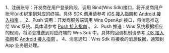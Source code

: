 
1、注册账号：开发商在用户登录阶段，调用 Bind(Wns Sdk)接口，将开发商用户账号(uid)绑定到对应的终端。具体 SDK 调用请参考 [iOS 接入指南](http://panshi.isd.com/doc/product/276/iOS%E6%8E%A5%E5%85%A5%E6%8C%87%E5%8D%97)和 [Android 接入指南](http://panshi.isd.com/doc/product/276/Android%E6%8E%A5%E5%85%A5%E6%8C%87%E5%8D%97) 。
2、Push 调用：开发商服务端调用 Wns OpenApi 接口，将消息推送 给 Wns 系统。具体请参考 [Push 接入指南](http://panshi.isd.com/doc/product/276/%E6%8E%A5%E5%85%A5Push%E6%8C%87%E5%8D%97) 。
3、Push 推送：Wns 系统根据相应的规则，将消息推送到对应终端的 Wns Sdk 中。具体的回调机制请参考 [iOS 接入指南](http://panshi.isd.com/doc/product/276/iOS%E6%8E%A5%E5%85%A5%E6%8C%87%E5%8D%97)和 [Android 接入指南](http://panshi.isd.com/doc/product/276/Android%E6%8E%A5%E5%85%A5%E6%8C%87%E5%8D%97) 。
4、消息通知：Wns Sdk 将接收的消息数据，通知到 App 业务层处理。

